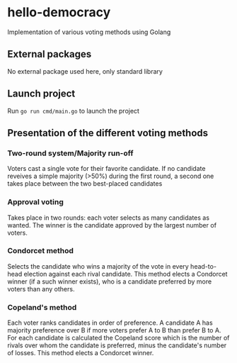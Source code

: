 # hello-democracy

Implementation of various voting methods using Golang

## External packages

No external package used here, only standard library

## Launch project

Run `go run cmd/main.go` to launch the project


## Presentation of the different voting methods

### Two-round system/Majority run-off
Voters cast a single vote for their favorite candidate. If no candidate reveives a simple majority (>50%) during the first round, a second one takes place between the two best-placed candidates

### Approval voting
Takes place in two rounds: each voter selects as many candidates as wanted. The winner is the candidate approved by the largest number of voters. 

### Condorcet method
Selects the candidate who wins a majority of the vote in every head-to-head election against each rival candidate. This method elects a Condorcet winner (if a such winner exists), who is a candidate preferred by more voters than any others. 

### Copeland's method
Each voter ranks candidates in order of preference. A candidate A has majority preference over B if more voters prefer A to B than prefer B to A. For each candidate is calculated the Copeland score which is the number of rivals over whom the candidate is preferred, minus the candidate's number of losses. This method elects a Condorcet winner. 


